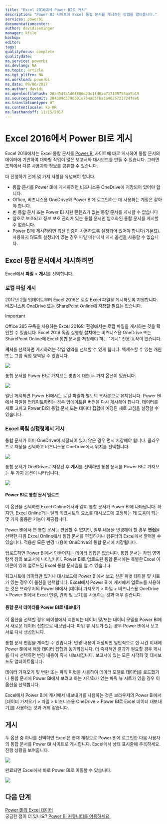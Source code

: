 ```yaml
---
title: "Excel 2016에서 Power BI로 게시"
description: "Power BI 사이트에 Excel 통합 문서를 게시하는 방법을 알아봅니다."
services: powerbi
documentationcenter: 
author: davidiseminger
manager: kfile
backup: 
editor: 
tags: 
qualityfocus: complete
qualitydate: 
ms.service: powerbi
ms.devlang: NA
ms.topic: article
ms.tgt_pltfrm: NA
ms.workload: powerbi
ms.date: 09/06/2017
ms.author: davidi
ms.openlocfilehash: 28cd547a1d6f886d23c1fd8aa717189755aa9b19
ms.sourcegitcommit: 284b09d579d601e754a05fba2a4025723724f8eb
ms.translationtype: HT
ms.contentlocale: ko-KR
ms.lasthandoff: 11/15/2017
---
```

# <a name="publish-to-power-bi-from-excel-2016"></a>Excel 2016에서 Power BI로 게시
Excel 2016에서는 Excel 통합 문서를 [Power BI](https://powerbi.microsoft.com) 사이트에 바로 게시하여 통합 문서의 데이터에 기반하여 대화형 작업이 많은 보고서와 대시보드를 만들 수 있습니다. 그러면 조직에서 다른 사용자와 정보를 공유할 수 있습니다.

더 진행하기 전에 몇 가지 사항을 유념해야 합니다.

* 통합 문서를 Power BI에 게시하려면 비즈니스용 OneDrive에 저장되어 있어야 합니다.
* Office, 비즈니스용 OneDrive와 Power BI에 로그인하는 데 사용하는 계정은 같아야 합니다.
* 빈 통합 문서 또는 Power BI 지원 콘텐츠가 없는 통합 문서를 게시할 수 없습니다
* 암호로 보호되고 정보 보호 관리가 있는 통합 문서인 암호화된 통합 문서를 게시할 수 없습니다.
* Power BI에 게시하려면 최신 인증이 사용하도록 설정되어 있어야 합니다(기본값). 사용하지 않도록 설정되어 있는 경우 파일 메뉴에서 게시 옵션을 사용할 수 없습니다.

## <a name="to-publish-your-excel-workbook"></a>Excel 통합 문서에서 게시하려면
Excel에서 **파일** > **게시**를 선택합니다.

### <a name="local-file-publishing"></a>로컬 파일 게시
2017년 2월 업데이트부터 Excel 2016은 로컬 Excel 파일을 게시하도록 지원합니다. 비즈니스용 OneDrive 또는 SharePoint Online에 저장할 필요는 없습니다.

> [!IMPORTANT]
> Office 365 구독을 사용하는 Excel 2016의 환경에서는 로컬 파일을 게시하는 것을 확인할 수 있습니다. Excel 2016 독립 실행형 설치에는 비즈니스용 OneDrive 또는 SharePoint Online에 Excel 통합 문서를 저장해야 하는 "게시" 전용 동작이 있습니다.
> 
> 

**게시**를 선택하면 게시하려는 작업 영역을 선택할 수 있게 됩니다. 액세스할 수 있는 개인 또는 그룹 작업 영역일 수 있습니다.

![](media/service-publish-from-excel/pbi_choose_workspace.png)

통합 문서를 Power BI로 가져오는 방법에 대한 두 가지 옵션이 있습니다.

![](media/service-publish-from-excel/pbi_uploadexport3.png)

일단 게시되면 Power BI에서는 로컬 파일과 별도의 복사본으로 유지됩니다. Power BI에서 파일을 업데이트하려는 경우 업데이트된 버전을 다시 게시해야 합니다. 데이터를 새로 고치고 Power BI의 통합 문서 또는 데이터 집합에 예정된 새로 고침을 설정할 수 있습니다.

### <a name="publishing-from-excel-standalone"></a>Excel 독립 실행형에서 게시
통합 문서가 이미 OneDrive에 저장되어 있지 않은 경우 먼저 저장해야 합니다. 클라우드로 저장을 선택하고 비즈니스용 OneDrive에서 위치를 선택합니다.

![](media/service-publish-from-excel/pbi_savetoonedrive2.png)

통합 문서가 OneDrive로 저장된 후 **게시**를 선택하면 통합 문서를 Power BI로 가져오는 두 가지 옵션이 나타납니다.

![](media/service-publish-from-excel/pbi_uploadexport2.png)

#### <a name="upload-your-workbook-to-power-bi"></a>Power BI로 통합 문서 업로드
이 옵션을 선택하면 Excel Online에서와 같이 통합 문서가 Power BI에 나타납니다. 하지만, Excel Online과는 달리 워크시트의 요소를 대시보드에 고정하는 데 도움이 되는 몇 가지 훌륭한 기능이 제공됩니다.

Power BI에서 연 통합 문서는 편집할 수 없지만, 일부 내용을 변경해야 할 경우 **편집**을 선택한 다음 Excel Online에서 통합 문서를 편집하거나 컴퓨터의 Excel에서 열어볼 수 있습니다. 적용한 모든 변경 내용이 OneDrive의 통합 문서에 저장됩니다.

업로드하면 Power BI에서 만들어지는 데이터 집합은 없습니다. 통합 문서는 작업 영역 탐색 창의 보고서에 나타납니다. Power BI로 업로드된 통합 문서에는 특별한 Excel 아이콘이 있어 업로드된 Excel 통합 문서임을 알 수 있습니다.

워크시트에 데이터만 있거나 대시보드에 Power BI에서 보고 싶은 피벗 테이블 및 차트가 있는 경우 이 옵션을 선택합니다.
Excel에서 Power BI에 게시에서 업로드를 사용하는 것은 브라우저의 Power BI에서 [데이터 가져오기 > 파일 > 비즈니스용 OneDrive > Power BI에서 Excel 연결, 관리 및 보기]를 사용하는 것과 매우 같습니다.

#### <a name="export-workbook-data-to-power-bi"></a>통합 문서 데이터를 Power BI로 내보내기
이 옵션을 선택할 경우 테이블에서 지원되는 데이터 및/또는 데이터 모델을 Power BI에서 새로운 데이터 집합으로 내보냅니다. 파워 뷰 시트가 있는 경우 Power BI에서 보고서로 다시 생성됩니다.

통합 문서 편집을 계속할 수 있습니다. 변경 내용이 저장되면 일반적으로 한 시간 이내에 Power BI에서 해당 데이터 집합과 동기화됩니다. 더 즉각적인 결과가 필요할 경우 게시를 다시 선택하면 변경 내용이 즉시 내보내집니다. 보고서에 있는 모든 시각화 및 대시보드도 업데이트됩니다.

데이터 가져오기 및 변환 또는 파워 피벗을 사용하여 데이터 모델로 데이터를 로드했거나 통합 문서에 Power BI에서 보려고 하는 시각화가 있는 파워 뷰 시트가 있을 경우 이 옵션을 선택합니다.

Excel에서 Power BI에 게시에서 내보내기를 사용하는 것은 브라우저의 Power BI에서 [데이터 가져오기 > 파일 > 비즈니스용 OneDrive > Power BI로 Excel 데이터 내보내기]를 사용하는 것과 거의 같습니다.

## <a name="publishing"></a>게시
두 옵션 중 하나를 선택하면 Excel은 현재 계정으로 Power BI에 로그인한 다음 사용자의 통합 문서를 Power BI 사이트로 게시합니다. Excel에서 상태 표시줄에 주목하세요. 진행 상황을 보여줍니다.

![](media/service-publish-from-excel/pbi_publishingstatus.png)

완료되면 Excel에서 바로 Power BI로 이동할 수 있습니다.

![](media/service-publish-from-excel/pbi_gotopbi.png)

## <a name="next-steps"></a>다음 단계
[Power BI의 Excel 데이터](service-excel-workbook-files.md)  
궁금한 점이 더 있나요? [Power BI 커뮤니티를 이용하세요.](http://community.powerbi.com/)

